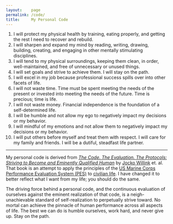 ```yaml
---
layout:    page
permalink: /code/
title:     My Personal Code
---
```


1. I will protect my physical health by training, eating properly, and getting the rest I need to recover and rebuild.
2. I will sharpen and expand my mind by reading, writing, drawing, building, creating, and engaging in other mentally stimulating disciplines.
3. I will tend to my physical surroundings, keeping them clean, in order, well-maintained, and free of unnecessary or unused things.
4. I will set goals and strive to achieve them. I will stay on the path.
5. I will excel in my job because professional success spills over into other facets of life.
6. I will not waste time. Time must be spent meeting the needs of the present or invested into meeting the needs of the future. Time is precious; time is life.
7. I will not waste money. Financial independence is the foundation of a self-determined life.
8. I will be humble and not allow my ego to negatively impact my decisions or my behavior.
9. I will mindful of my emotions and not allow them to negatively impact my decisions or my behavior.
10. I will put others before myself and treat them with respect. I will care for my family and friends. I will be a dutiful, steadfast life partner.

* * *

My personal code is derived from [_The Code. The Evaluation. The Protocols: Striving to Become and Eminently Qualified Human_][1] by [Jocko Willink][2] et. al.
That book is an attempt to apply the principles of the [US Marine Corps Performance Evaluation System (PES)][3] to [civilian life][4].
I have changed it to better reflect what I want from my life; you should do the same.

The driving force behind a personal code, and the continuous evaluation of ourselves against the eminent realization of that code, is a neigh-unachievable standard of self-realization to perpetually strive toward.
No mortal can achieve the pinnacle of human performance across all aspects of life.
The best we can do is humble ourselves, work hard, and never give up.
Stay on the path.

[1]: https://www.jockopublishing.com/the-code-the-evalution-the-protocol
[2]: https://jocko.com/
[3]: https://www.marines.mil/News/Publications/MCPEL/Tag/90159/performance-evaluation-system/
[4]: https://jockopodcast.com/2020/04/21/226-the-code-the-evaluation-the-protocols-the-path-with-dave-berke/
